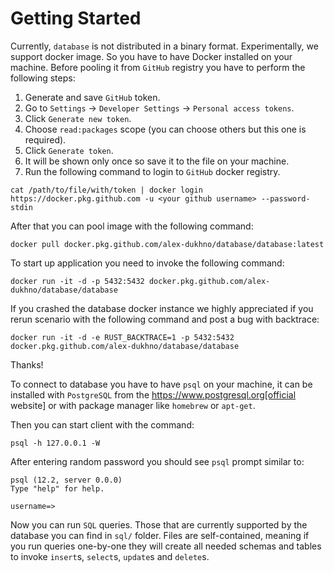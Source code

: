 # Getting Started

Currently, `database` is not distributed in a binary format. Experimentally, we
support docker image. So you have to have Docker installed on your machine.
Before pooling it from `GitHub` registry you have to perform the following steps:

1. Generate and save `GitHub` token.
2. Go to `Settings` -> `Developer Settings` -> `Personal access tokens`.
3. Click `Generate new token`.
4. Choose `read:packages` scope (you can choose others but this one is required).
5. Click `Generate token`.
6. It will be shown only once so save it to the file on your machine.
7. Run the following command to login to `GitHub` docker registry.

```shell script
cat /path/to/file/with/token | docker login https://docker.pkg.github.com -u <your github username> --password-stdin
```

After that you can pool image with the following command:

```shell script
docker pull docker.pkg.github.com/alex-dukhno/database/database:latest
```

To start up application you need to invoke the following command:

```shell script
docker run -it -d -p 5432:5432 docker.pkg.github.com/alex-dukhno/database/database
```

If you crashed the database docker instance we highly appreciated if you rerun
scenario with the following command and post a bug with backtrace:

```shell script
docker run -it -d -e RUST_BACKTRACE=1 -p 5432:5432 docker.pkg.github.com/alex-dukhno/database/database
```
Thanks!

To connect to database you have to have `psql` on your machine, it can be installed
with `PostgreSQL` from the https://www.postgresql.org[official website] or with
package manager like `homebrew` or `apt-get`.

Then you can start client with the command:

```shell script
psql -h 127.0.0.1 -W
```

After entering random password you should see `psql` prompt similar to:

```shell script
psql (12.2, server 0.0.0)
Type "help" for help.

username=>
```

Now you can run `SQL` queries. Those that are currently supported by the database
you can find in `sql/` folder. Files are self-contained, meaning if you run
queries one-by-one they will create all needed schemas and tables to invoke
``insert``s, ``select``s, ``update``s and ``delete``s.

